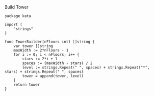 Build Tower

    package kata
    
    import (
        "strings"
    )
    
    func TowerBuilder(nFloors int) []string {
        var tower []string
        maxWidth := 2*nFloors - 1
        for i := 0; i < nFloors; i++ {
            stars := 2*i + 1
            spaces := (maxWidth - stars) / 2
            level := strings.Repeat(" ", spaces) + strings.Repeat("*", stars) + strings.Repeat(" ", spaces)
            tower = append(tower, level)
        }
        return tower
    }
